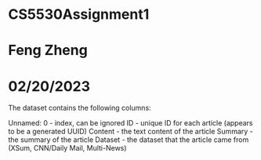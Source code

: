 # CS5530Assignment1
# Feng Zheng
# 02/20/2023
The dataset contains the following columns:

Unnamed: 0 - index, can be ignored
ID - unique ID for each article (appears to be a generated UUID)
Content - the text content of the article
Summary - the summary of the article
Dataset - the dataset that the article came from (XSum, CNN/Daily Mail, Multi-News)
